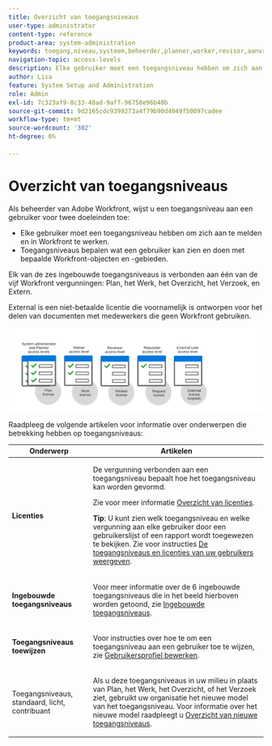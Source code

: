```yaml
---
title: Overzicht van toegangsniveaus
user-type: administrator
content-type: reference
product-area: system-administration
keywords: toegang,niveau,systeem,beheerder,planner,worker,revisor,aanvrager,extern,gebruiker
navigation-topic: access-levels
description: Elke gebruiker moet een toegangsniveau hebben om zich aan te melden en in Workfront te werken. Met het toegangsniveau kunt u bepalen wat een gebruiker kan zien en doen met bepaalde Workfront-objecten en -gebieden. Elk van de zes ingebouwde toegangsniveaus is verbonden aan één van de vijf Workfront vergunningen, die Plan, het Werk, het Overzicht, Verzoek, en Extern zijn.
author: Lisa
feature: System Setup and Administration
role: Admin
exl-id: 7c323af9-8c33-48ad-9aff-96758e96b40b
source-git-commit: 9d2165cdc9399273a4f79b90d4049f50097cadee
workflow-type: tm+mt
source-wordcount: '302'
ht-degree: 0%

---
```


# Overzicht van toegangsniveaus

<!-- Audited: 12/2023 -->

Als beheerder van Adobe Workfront, wijst u een toegangsniveau aan een gebruiker voor twee doeleinden toe:

* Elke gebruiker moet een toegangsniveau hebben om zich aan te melden en in Workfront te werken.
* Toegangsniveaus bepalen wat een gebruiker kan zien en doen met bepaalde Workfront-objecten en -gebieden.

Elk van de zes ingebouwde toegangsniveaus is verbonden aan één van de vijf Workfront vergunningen: Plan, het Werk, het Overzicht, het Verzoek, en Extern.

External is een niet-betaalde licentie die voornamelijk is ontworpen voor het delen van documenten met medewerkers die geen Workfront gebruiken.

![](assets/access-levels-and-licenses-old.png)

Raadpleeg de volgende artikelen voor informatie over onderwerpen die betrekking hebben op toegangsniveaus:

<table style="table-layout:auto"> 
 <col> 
 <col> 
 <thead> 
  <tr> 
   <th>Onderwerp</th> 
   <th>Artikelen</th> 
  </tr> 
 </thead> 
 <tbody> 
  <tr> 
   <td><p><strong>Licenties</strong></p></td> 
   <td> <p>De vergunning verbonden aan een toegangsniveau bepaalt hoe het toegangsniveau kan worden gevormd.</p> <p>Zie voor meer informatie <a href="../../../administration-and-setup/add-users/access-levels-and-object-permissions/wf-licenses.md" class="MCXref xref">Overzicht van licenties</a>.</p> <p><strong>Tip</strong>: U kunt zien welk toegangsniveau en welke vergunning aan elke gebruiker door een gebruikerslijst of een rapport wordt toegewezen te bekijken. Zie voor instructies <a href="../../../administration-and-setup/add-users/access-levels-and-object-permissions/list-access-levels-and-licenses-for-your-users.md" class="MCXref xref">De toegangsniveaus en licenties van uw gebruikers weergeven</a>.</p> </td> 
  </tr> 
  <tr> 
   <td><strong>Ingebouwde toegangsniveaus</strong></td> 
   <td> <p>Voor meer informatie over de 6 ingebouwde toegangsniveaus die in het beeld hierboven worden getoond, zie <a href="../../../administration-and-setup/add-users/access-levels-and-object-permissions/default-access-levels-in-workfront.md" class="MCXref xref">Ingebouwde toegangsniveaus</a>.</p> </td> 
  </tr> 
  <tr> 
   <td><strong>Toegangsniveaus toewijzen</strong></td> 
   <td> <p>Voor instructies over hoe te om een toegangsniveau aan een gebruiker toe te wijzen, zie <a href="../../../administration-and-setup/add-users/create-and-manage-users/edit-a-users-profile.md" class="MCXref xref">Gebruikersprofiel bewerken</a>.</p> </td> 
  </tr> 
  <tr> 
   <td>Toegangsniveaus, standaard, licht, contribuant</td> 
   <td> <p>Als u deze toegangsniveaus in uw milieu in plaats van Plan, het Werk, het Overzicht, of het Verzoek ziet, gebruikt uw organisatie het nieuwe model van het toegangsniveau. Voor informatie over het nieuwe model raadpleegt u <a href="../../../administration-and-setup/add-users/how-access-levels-work/access-level-overview.md" class="MCXref xref">Overzicht van nieuwe toegangsniveaus</a>.</p> </td> 
  </tr> 
  <!--
  <tr> 
   <td>Access levels and proofing</td> 
   <td> <p>Your users' access levels can affect proofing for each permission profile. For more information, see the section in the article .</p> </td> 
  </tr> 
  -->
 </tbody> 
</table>
